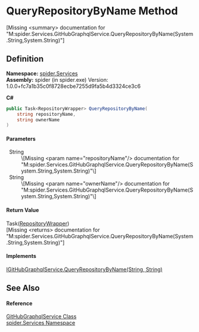 # QueryRepositoryByName Method


\[Missing &lt;summary&gt; documentation for "M:spider.Services.GitHubGraphqlService.QueryRepositoryByName(System.String,System.String)"\]



## Definition
**Namespace:** <a href="c6df77e0-28de-d4ed-9b46-1241a40828db">spider.Services</a>  
**Assembly:** spider (in spider.exe) Version: 1.0.0+fc7a1b35c0f8728ecbe7255d9fa5b4d3324ce3c6

**C#**
``` C#
public Task<RepositoryWrapper> QueryRepositoryByName(
	string repositoryName,
	string ownerName
)
```



#### Parameters
<dl><dt>  String</dt><dd>\[Missing &lt;param name="repositoryName"/&gt; documentation for "M:spider.Services.GitHubGraphqlService.QueryRepositoryByName(System.String,System.String)"\]</dd><dt>  String</dt><dd>\[Missing &lt;param name="ownerName"/&gt; documentation for "M:spider.Services.GitHubGraphqlService.QueryRepositoryByName(System.String,System.String)"\]</dd></dl>

#### Return Value
Task(<a href="95240e38-05c8-3a4d-3003-6e4534cef9f0">RepositoryWrapper</a>)  
\[Missing &lt;returns&gt; documentation for "M:spider.Services.GitHubGraphqlService.QueryRepositoryByName(System.String,System.String)"\]

#### Implements
<a href="59477025-54a6-b1a8-4d18-18e2e158bf29">IGitHubGraphqlService.QueryRepositoryByName(String, String)</a>  


## See Also


#### Reference
<a href="dfcd0dda-1a22-945e-c8e0-186fc06cea47">GitHubGraphqlService Class</a>  
<a href="c6df77e0-28de-d4ed-9b46-1241a40828db">spider.Services Namespace</a>  
